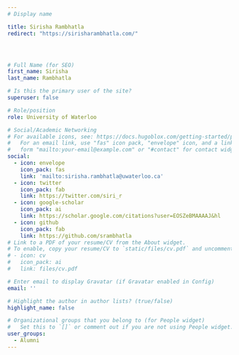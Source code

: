 ```yaml
---
# Display name

title: Sirisha Rambhatla
redirect: "https://sirisharambhatla.com/"




# Full Name (for SEO)
first_name: Sirisha  
last_name: Rambhatla

# Is this the primary user of the site?
superuser: false

# Role/position
role: University of Waterloo

# Social/Academic Networking
# For available icons, see: https://docs.hugoblox.com/getting-started/page-builder/#icons
#   For an email link, use "fas" icon pack, "envelope" icon, and a link in the
#   form "mailto:your-email@example.com" or "#contact" for contact widget.
social:
  - icon: envelope
    icon_pack: fas
    link: 'mailto:sirisha.rambhatla@uwaterloo.ca'
  - icon: twitter
    icon_pack: fab
    link: https://twitter.com/siri_r
  - icon: google-scholar
    icon_pack: ai
    link: https://scholar.google.com/citations?user=EOSZeBMAAAAJ&hl
  - icon: github
    icon_pack: fab
    link: https://github.com/srambhatla
# Link to a PDF of your resume/CV from the About widget.
# To enable, copy your resume/CV to `static/files/cv.pdf` and uncomment the lines below.
# - icon: cv
#   icon_pack: ai
#   link: files/cv.pdf

# Enter email to display Gravatar (if Gravatar enabled in Config)
email: ''

# Highlight the author in author lists? (true/false)
highlight_name: false

# Organizational groups that you belong to (for People widget)
#   Set this to `[]` or comment out if you are not using People widget.
user_groups:
  - Alumni
---
```


<!-- Nelson Bighetti is a professor of artificial intelligence at the Stanford AI Lab. His research interests include distributed robotics, mobile computing and programmable matter. He leads the Robotic Neurobiology group, which develops self-reconfiguring robots, systems of self-organizing robots, and mobile sensor networks.

Lorem ipsum dolor sit amet, consectetur adipiscing elit. Sed neque elit, tristique placerat feugiat ac, facilisis vitae arcu. Proin eget egestas augue. Praesent ut sem nec arcu pellentesque aliquet. Duis dapibus diam vel metus tempus vulputate. -->
